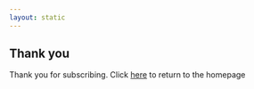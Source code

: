 ```yaml
---
layout: static
---
```

## Thank you

Thank you for subscribing. Click [here](https://thisdigitallife.github.io/ontwofeet/) to return to the homepage
